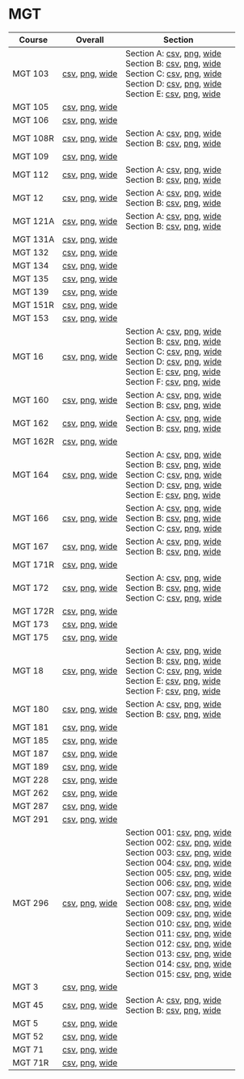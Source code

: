 # MGT

| Course | Overall | Section |
| ------ | ------- | ------- |
| MGT 103 | [csv](https://github.com/UCSD-Historical-Enrollment-Data/2024Fall/blob/main/overall/MGT%20103.csv), [png](https://raw.githubusercontent.com/UCSD-Historical-Enrollment-Data/2024Fall/main/plot_overall/MGT%20103.png), [wide](https://raw.githubusercontent.com/UCSD-Historical-Enrollment-Data/2024Fall/main/plot_overall_wide/MGT%20103.png) | Section A: [csv](https://github.com/UCSD-Historical-Enrollment-Data/2024Fall/blob/main/section/MGT%20103_A.csv), [png](https://raw.githubusercontent.com/UCSD-Historical-Enrollment-Data/2024Fall/main/plot_section/MGT%20103_A.png), [wide](https://raw.githubusercontent.com/UCSD-Historical-Enrollment-Data/2024Fall/main/plot_section_wide/MGT%20103_A.png)<br>Section B: [csv](https://github.com/UCSD-Historical-Enrollment-Data/2024Fall/blob/main/section/MGT%20103_B.csv), [png](https://raw.githubusercontent.com/UCSD-Historical-Enrollment-Data/2024Fall/main/plot_section/MGT%20103_B.png), [wide](https://raw.githubusercontent.com/UCSD-Historical-Enrollment-Data/2024Fall/main/plot_section_wide/MGT%20103_B.png)<br>Section C: [csv](https://github.com/UCSD-Historical-Enrollment-Data/2024Fall/blob/main/section/MGT%20103_C.csv), [png](https://raw.githubusercontent.com/UCSD-Historical-Enrollment-Data/2024Fall/main/plot_section/MGT%20103_C.png), [wide](https://raw.githubusercontent.com/UCSD-Historical-Enrollment-Data/2024Fall/main/plot_section_wide/MGT%20103_C.png)<br>Section D: [csv](https://github.com/UCSD-Historical-Enrollment-Data/2024Fall/blob/main/section/MGT%20103_D.csv), [png](https://raw.githubusercontent.com/UCSD-Historical-Enrollment-Data/2024Fall/main/plot_section/MGT%20103_D.png), [wide](https://raw.githubusercontent.com/UCSD-Historical-Enrollment-Data/2024Fall/main/plot_section_wide/MGT%20103_D.png)<br>Section E: [csv](https://github.com/UCSD-Historical-Enrollment-Data/2024Fall/blob/main/section/MGT%20103_E.csv), [png](https://raw.githubusercontent.com/UCSD-Historical-Enrollment-Data/2024Fall/main/plot_section/MGT%20103_E.png), [wide](https://raw.githubusercontent.com/UCSD-Historical-Enrollment-Data/2024Fall/main/plot_section_wide/MGT%20103_E.png) |
| MGT 105 | [csv](https://github.com/UCSD-Historical-Enrollment-Data/2024Fall/blob/main/overall/MGT%20105.csv), [png](https://raw.githubusercontent.com/UCSD-Historical-Enrollment-Data/2024Fall/main/plot_overall/MGT%20105.png), [wide](https://raw.githubusercontent.com/UCSD-Historical-Enrollment-Data/2024Fall/main/plot_overall_wide/MGT%20105.png) |  |
| MGT 106 | [csv](https://github.com/UCSD-Historical-Enrollment-Data/2024Fall/blob/main/overall/MGT%20106.csv), [png](https://raw.githubusercontent.com/UCSD-Historical-Enrollment-Data/2024Fall/main/plot_overall/MGT%20106.png), [wide](https://raw.githubusercontent.com/UCSD-Historical-Enrollment-Data/2024Fall/main/plot_overall_wide/MGT%20106.png) |  |
| MGT 108R | [csv](https://github.com/UCSD-Historical-Enrollment-Data/2024Fall/blob/main/overall/MGT%20108R.csv), [png](https://raw.githubusercontent.com/UCSD-Historical-Enrollment-Data/2024Fall/main/plot_overall/MGT%20108R.png), [wide](https://raw.githubusercontent.com/UCSD-Historical-Enrollment-Data/2024Fall/main/plot_overall_wide/MGT%20108R.png) | Section A: [csv](https://github.com/UCSD-Historical-Enrollment-Data/2024Fall/blob/main/section/MGT%20108R_A.csv), [png](https://raw.githubusercontent.com/UCSD-Historical-Enrollment-Data/2024Fall/main/plot_section/MGT%20108R_A.png), [wide](https://raw.githubusercontent.com/UCSD-Historical-Enrollment-Data/2024Fall/main/plot_section_wide/MGT%20108R_A.png)<br>Section B: [csv](https://github.com/UCSD-Historical-Enrollment-Data/2024Fall/blob/main/section/MGT%20108R_B.csv), [png](https://raw.githubusercontent.com/UCSD-Historical-Enrollment-Data/2024Fall/main/plot_section/MGT%20108R_B.png), [wide](https://raw.githubusercontent.com/UCSD-Historical-Enrollment-Data/2024Fall/main/plot_section_wide/MGT%20108R_B.png) |
| MGT 109 | [csv](https://github.com/UCSD-Historical-Enrollment-Data/2024Fall/blob/main/overall/MGT%20109.csv), [png](https://raw.githubusercontent.com/UCSD-Historical-Enrollment-Data/2024Fall/main/plot_overall/MGT%20109.png), [wide](https://raw.githubusercontent.com/UCSD-Historical-Enrollment-Data/2024Fall/main/plot_overall_wide/MGT%20109.png) |  |
| MGT 112 | [csv](https://github.com/UCSD-Historical-Enrollment-Data/2024Fall/blob/main/overall/MGT%20112.csv), [png](https://raw.githubusercontent.com/UCSD-Historical-Enrollment-Data/2024Fall/main/plot_overall/MGT%20112.png), [wide](https://raw.githubusercontent.com/UCSD-Historical-Enrollment-Data/2024Fall/main/plot_overall_wide/MGT%20112.png) | Section A: [csv](https://github.com/UCSD-Historical-Enrollment-Data/2024Fall/blob/main/section/MGT%20112_A.csv), [png](https://raw.githubusercontent.com/UCSD-Historical-Enrollment-Data/2024Fall/main/plot_section/MGT%20112_A.png), [wide](https://raw.githubusercontent.com/UCSD-Historical-Enrollment-Data/2024Fall/main/plot_section_wide/MGT%20112_A.png)<br>Section B: [csv](https://github.com/UCSD-Historical-Enrollment-Data/2024Fall/blob/main/section/MGT%20112_B.csv), [png](https://raw.githubusercontent.com/UCSD-Historical-Enrollment-Data/2024Fall/main/plot_section/MGT%20112_B.png), [wide](https://raw.githubusercontent.com/UCSD-Historical-Enrollment-Data/2024Fall/main/plot_section_wide/MGT%20112_B.png) |
| MGT 12 | [csv](https://github.com/UCSD-Historical-Enrollment-Data/2024Fall/blob/main/overall/MGT%2012.csv), [png](https://raw.githubusercontent.com/UCSD-Historical-Enrollment-Data/2024Fall/main/plot_overall/MGT%2012.png), [wide](https://raw.githubusercontent.com/UCSD-Historical-Enrollment-Data/2024Fall/main/plot_overall_wide/MGT%2012.png) | Section A: [csv](https://github.com/UCSD-Historical-Enrollment-Data/2024Fall/blob/main/section/MGT%2012_A.csv), [png](https://raw.githubusercontent.com/UCSD-Historical-Enrollment-Data/2024Fall/main/plot_section/MGT%2012_A.png), [wide](https://raw.githubusercontent.com/UCSD-Historical-Enrollment-Data/2024Fall/main/plot_section_wide/MGT%2012_A.png)<br>Section B: [csv](https://github.com/UCSD-Historical-Enrollment-Data/2024Fall/blob/main/section/MGT%2012_B.csv), [png](https://raw.githubusercontent.com/UCSD-Historical-Enrollment-Data/2024Fall/main/plot_section/MGT%2012_B.png), [wide](https://raw.githubusercontent.com/UCSD-Historical-Enrollment-Data/2024Fall/main/plot_section_wide/MGT%2012_B.png) |
| MGT 121A | [csv](https://github.com/UCSD-Historical-Enrollment-Data/2024Fall/blob/main/overall/MGT%20121A.csv), [png](https://raw.githubusercontent.com/UCSD-Historical-Enrollment-Data/2024Fall/main/plot_overall/MGT%20121A.png), [wide](https://raw.githubusercontent.com/UCSD-Historical-Enrollment-Data/2024Fall/main/plot_overall_wide/MGT%20121A.png) | Section A: [csv](https://github.com/UCSD-Historical-Enrollment-Data/2024Fall/blob/main/section/MGT%20121A_A.csv), [png](https://raw.githubusercontent.com/UCSD-Historical-Enrollment-Data/2024Fall/main/plot_section/MGT%20121A_A.png), [wide](https://raw.githubusercontent.com/UCSD-Historical-Enrollment-Data/2024Fall/main/plot_section_wide/MGT%20121A_A.png)<br>Section B: [csv](https://github.com/UCSD-Historical-Enrollment-Data/2024Fall/blob/main/section/MGT%20121A_B.csv), [png](https://raw.githubusercontent.com/UCSD-Historical-Enrollment-Data/2024Fall/main/plot_section/MGT%20121A_B.png), [wide](https://raw.githubusercontent.com/UCSD-Historical-Enrollment-Data/2024Fall/main/plot_section_wide/MGT%20121A_B.png) |
| MGT 131A | [csv](https://github.com/UCSD-Historical-Enrollment-Data/2024Fall/blob/main/overall/MGT%20131A.csv), [png](https://raw.githubusercontent.com/UCSD-Historical-Enrollment-Data/2024Fall/main/plot_overall/MGT%20131A.png), [wide](https://raw.githubusercontent.com/UCSD-Historical-Enrollment-Data/2024Fall/main/plot_overall_wide/MGT%20131A.png) |  |
| MGT 132 | [csv](https://github.com/UCSD-Historical-Enrollment-Data/2024Fall/blob/main/overall/MGT%20132.csv), [png](https://raw.githubusercontent.com/UCSD-Historical-Enrollment-Data/2024Fall/main/plot_overall/MGT%20132.png), [wide](https://raw.githubusercontent.com/UCSD-Historical-Enrollment-Data/2024Fall/main/plot_overall_wide/MGT%20132.png) |  |
| MGT 134 | [csv](https://github.com/UCSD-Historical-Enrollment-Data/2024Fall/blob/main/overall/MGT%20134.csv), [png](https://raw.githubusercontent.com/UCSD-Historical-Enrollment-Data/2024Fall/main/plot_overall/MGT%20134.png), [wide](https://raw.githubusercontent.com/UCSD-Historical-Enrollment-Data/2024Fall/main/plot_overall_wide/MGT%20134.png) |  |
| MGT 135 | [csv](https://github.com/UCSD-Historical-Enrollment-Data/2024Fall/blob/main/overall/MGT%20135.csv), [png](https://raw.githubusercontent.com/UCSD-Historical-Enrollment-Data/2024Fall/main/plot_overall/MGT%20135.png), [wide](https://raw.githubusercontent.com/UCSD-Historical-Enrollment-Data/2024Fall/main/plot_overall_wide/MGT%20135.png) |  |
| MGT 139 | [csv](https://github.com/UCSD-Historical-Enrollment-Data/2024Fall/blob/main/overall/MGT%20139.csv), [png](https://raw.githubusercontent.com/UCSD-Historical-Enrollment-Data/2024Fall/main/plot_overall/MGT%20139.png), [wide](https://raw.githubusercontent.com/UCSD-Historical-Enrollment-Data/2024Fall/main/plot_overall_wide/MGT%20139.png) |  |
| MGT 151R | [csv](https://github.com/UCSD-Historical-Enrollment-Data/2024Fall/blob/main/overall/MGT%20151R.csv), [png](https://raw.githubusercontent.com/UCSD-Historical-Enrollment-Data/2024Fall/main/plot_overall/MGT%20151R.png), [wide](https://raw.githubusercontent.com/UCSD-Historical-Enrollment-Data/2024Fall/main/plot_overall_wide/MGT%20151R.png) |  |
| MGT 153 | [csv](https://github.com/UCSD-Historical-Enrollment-Data/2024Fall/blob/main/overall/MGT%20153.csv), [png](https://raw.githubusercontent.com/UCSD-Historical-Enrollment-Data/2024Fall/main/plot_overall/MGT%20153.png), [wide](https://raw.githubusercontent.com/UCSD-Historical-Enrollment-Data/2024Fall/main/plot_overall_wide/MGT%20153.png) |  |
| MGT 16 | [csv](https://github.com/UCSD-Historical-Enrollment-Data/2024Fall/blob/main/overall/MGT%2016.csv), [png](https://raw.githubusercontent.com/UCSD-Historical-Enrollment-Data/2024Fall/main/plot_overall/MGT%2016.png), [wide](https://raw.githubusercontent.com/UCSD-Historical-Enrollment-Data/2024Fall/main/plot_overall_wide/MGT%2016.png) | Section A: [csv](https://github.com/UCSD-Historical-Enrollment-Data/2024Fall/blob/main/section/MGT%2016_A.csv), [png](https://raw.githubusercontent.com/UCSD-Historical-Enrollment-Data/2024Fall/main/plot_section/MGT%2016_A.png), [wide](https://raw.githubusercontent.com/UCSD-Historical-Enrollment-Data/2024Fall/main/plot_section_wide/MGT%2016_A.png)<br>Section B: [csv](https://github.com/UCSD-Historical-Enrollment-Data/2024Fall/blob/main/section/MGT%2016_B.csv), [png](https://raw.githubusercontent.com/UCSD-Historical-Enrollment-Data/2024Fall/main/plot_section/MGT%2016_B.png), [wide](https://raw.githubusercontent.com/UCSD-Historical-Enrollment-Data/2024Fall/main/plot_section_wide/MGT%2016_B.png)<br>Section C: [csv](https://github.com/UCSD-Historical-Enrollment-Data/2024Fall/blob/main/section/MGT%2016_C.csv), [png](https://raw.githubusercontent.com/UCSD-Historical-Enrollment-Data/2024Fall/main/plot_section/MGT%2016_C.png), [wide](https://raw.githubusercontent.com/UCSD-Historical-Enrollment-Data/2024Fall/main/plot_section_wide/MGT%2016_C.png)<br>Section D: [csv](https://github.com/UCSD-Historical-Enrollment-Data/2024Fall/blob/main/section/MGT%2016_D.csv), [png](https://raw.githubusercontent.com/UCSD-Historical-Enrollment-Data/2024Fall/main/plot_section/MGT%2016_D.png), [wide](https://raw.githubusercontent.com/UCSD-Historical-Enrollment-Data/2024Fall/main/plot_section_wide/MGT%2016_D.png)<br>Section E: [csv](https://github.com/UCSD-Historical-Enrollment-Data/2024Fall/blob/main/section/MGT%2016_E.csv), [png](https://raw.githubusercontent.com/UCSD-Historical-Enrollment-Data/2024Fall/main/plot_section/MGT%2016_E.png), [wide](https://raw.githubusercontent.com/UCSD-Historical-Enrollment-Data/2024Fall/main/plot_section_wide/MGT%2016_E.png)<br>Section F: [csv](https://github.com/UCSD-Historical-Enrollment-Data/2024Fall/blob/main/section/MGT%2016_F.csv), [png](https://raw.githubusercontent.com/UCSD-Historical-Enrollment-Data/2024Fall/main/plot_section/MGT%2016_F.png), [wide](https://raw.githubusercontent.com/UCSD-Historical-Enrollment-Data/2024Fall/main/plot_section_wide/MGT%2016_F.png) |
| MGT 160 | [csv](https://github.com/UCSD-Historical-Enrollment-Data/2024Fall/blob/main/overall/MGT%20160.csv), [png](https://raw.githubusercontent.com/UCSD-Historical-Enrollment-Data/2024Fall/main/plot_overall/MGT%20160.png), [wide](https://raw.githubusercontent.com/UCSD-Historical-Enrollment-Data/2024Fall/main/plot_overall_wide/MGT%20160.png) | Section A: [csv](https://github.com/UCSD-Historical-Enrollment-Data/2024Fall/blob/main/section/MGT%20160_A.csv), [png](https://raw.githubusercontent.com/UCSD-Historical-Enrollment-Data/2024Fall/main/plot_section/MGT%20160_A.png), [wide](https://raw.githubusercontent.com/UCSD-Historical-Enrollment-Data/2024Fall/main/plot_section_wide/MGT%20160_A.png)<br>Section B: [csv](https://github.com/UCSD-Historical-Enrollment-Data/2024Fall/blob/main/section/MGT%20160_B.csv), [png](https://raw.githubusercontent.com/UCSD-Historical-Enrollment-Data/2024Fall/main/plot_section/MGT%20160_B.png), [wide](https://raw.githubusercontent.com/UCSD-Historical-Enrollment-Data/2024Fall/main/plot_section_wide/MGT%20160_B.png) |
| MGT 162 | [csv](https://github.com/UCSD-Historical-Enrollment-Data/2024Fall/blob/main/overall/MGT%20162.csv), [png](https://raw.githubusercontent.com/UCSD-Historical-Enrollment-Data/2024Fall/main/plot_overall/MGT%20162.png), [wide](https://raw.githubusercontent.com/UCSD-Historical-Enrollment-Data/2024Fall/main/plot_overall_wide/MGT%20162.png) | Section A: [csv](https://github.com/UCSD-Historical-Enrollment-Data/2024Fall/blob/main/section/MGT%20162_A.csv), [png](https://raw.githubusercontent.com/UCSD-Historical-Enrollment-Data/2024Fall/main/plot_section/MGT%20162_A.png), [wide](https://raw.githubusercontent.com/UCSD-Historical-Enrollment-Data/2024Fall/main/plot_section_wide/MGT%20162_A.png)<br>Section B: [csv](https://github.com/UCSD-Historical-Enrollment-Data/2024Fall/blob/main/section/MGT%20162_B.csv), [png](https://raw.githubusercontent.com/UCSD-Historical-Enrollment-Data/2024Fall/main/plot_section/MGT%20162_B.png), [wide](https://raw.githubusercontent.com/UCSD-Historical-Enrollment-Data/2024Fall/main/plot_section_wide/MGT%20162_B.png) |
| MGT 162R | [csv](https://github.com/UCSD-Historical-Enrollment-Data/2024Fall/blob/main/overall/MGT%20162R.csv), [png](https://raw.githubusercontent.com/UCSD-Historical-Enrollment-Data/2024Fall/main/plot_overall/MGT%20162R.png), [wide](https://raw.githubusercontent.com/UCSD-Historical-Enrollment-Data/2024Fall/main/plot_overall_wide/MGT%20162R.png) |  |
| MGT 164 | [csv](https://github.com/UCSD-Historical-Enrollment-Data/2024Fall/blob/main/overall/MGT%20164.csv), [png](https://raw.githubusercontent.com/UCSD-Historical-Enrollment-Data/2024Fall/main/plot_overall/MGT%20164.png), [wide](https://raw.githubusercontent.com/UCSD-Historical-Enrollment-Data/2024Fall/main/plot_overall_wide/MGT%20164.png) | Section A: [csv](https://github.com/UCSD-Historical-Enrollment-Data/2024Fall/blob/main/section/MGT%20164_A.csv), [png](https://raw.githubusercontent.com/UCSD-Historical-Enrollment-Data/2024Fall/main/plot_section/MGT%20164_A.png), [wide](https://raw.githubusercontent.com/UCSD-Historical-Enrollment-Data/2024Fall/main/plot_section_wide/MGT%20164_A.png)<br>Section B: [csv](https://github.com/UCSD-Historical-Enrollment-Data/2024Fall/blob/main/section/MGT%20164_B.csv), [png](https://raw.githubusercontent.com/UCSD-Historical-Enrollment-Data/2024Fall/main/plot_section/MGT%20164_B.png), [wide](https://raw.githubusercontent.com/UCSD-Historical-Enrollment-Data/2024Fall/main/plot_section_wide/MGT%20164_B.png)<br>Section C: [csv](https://github.com/UCSD-Historical-Enrollment-Data/2024Fall/blob/main/section/MGT%20164_C.csv), [png](https://raw.githubusercontent.com/UCSD-Historical-Enrollment-Data/2024Fall/main/plot_section/MGT%20164_C.png), [wide](https://raw.githubusercontent.com/UCSD-Historical-Enrollment-Data/2024Fall/main/plot_section_wide/MGT%20164_C.png)<br>Section D: [csv](https://github.com/UCSD-Historical-Enrollment-Data/2024Fall/blob/main/section/MGT%20164_D.csv), [png](https://raw.githubusercontent.com/UCSD-Historical-Enrollment-Data/2024Fall/main/plot_section/MGT%20164_D.png), [wide](https://raw.githubusercontent.com/UCSD-Historical-Enrollment-Data/2024Fall/main/plot_section_wide/MGT%20164_D.png)<br>Section E: [csv](https://github.com/UCSD-Historical-Enrollment-Data/2024Fall/blob/main/section/MGT%20164_E.csv), [png](https://raw.githubusercontent.com/UCSD-Historical-Enrollment-Data/2024Fall/main/plot_section/MGT%20164_E.png), [wide](https://raw.githubusercontent.com/UCSD-Historical-Enrollment-Data/2024Fall/main/plot_section_wide/MGT%20164_E.png) |
| MGT 166 | [csv](https://github.com/UCSD-Historical-Enrollment-Data/2024Fall/blob/main/overall/MGT%20166.csv), [png](https://raw.githubusercontent.com/UCSD-Historical-Enrollment-Data/2024Fall/main/plot_overall/MGT%20166.png), [wide](https://raw.githubusercontent.com/UCSD-Historical-Enrollment-Data/2024Fall/main/plot_overall_wide/MGT%20166.png) | Section A: [csv](https://github.com/UCSD-Historical-Enrollment-Data/2024Fall/blob/main/section/MGT%20166_A.csv), [png](https://raw.githubusercontent.com/UCSD-Historical-Enrollment-Data/2024Fall/main/plot_section/MGT%20166_A.png), [wide](https://raw.githubusercontent.com/UCSD-Historical-Enrollment-Data/2024Fall/main/plot_section_wide/MGT%20166_A.png)<br>Section B: [csv](https://github.com/UCSD-Historical-Enrollment-Data/2024Fall/blob/main/section/MGT%20166_B.csv), [png](https://raw.githubusercontent.com/UCSD-Historical-Enrollment-Data/2024Fall/main/plot_section/MGT%20166_B.png), [wide](https://raw.githubusercontent.com/UCSD-Historical-Enrollment-Data/2024Fall/main/plot_section_wide/MGT%20166_B.png)<br>Section C: [csv](https://github.com/UCSD-Historical-Enrollment-Data/2024Fall/blob/main/section/MGT%20166_C.csv), [png](https://raw.githubusercontent.com/UCSD-Historical-Enrollment-Data/2024Fall/main/plot_section/MGT%20166_C.png), [wide](https://raw.githubusercontent.com/UCSD-Historical-Enrollment-Data/2024Fall/main/plot_section_wide/MGT%20166_C.png) |
| MGT 167 | [csv](https://github.com/UCSD-Historical-Enrollment-Data/2024Fall/blob/main/overall/MGT%20167.csv), [png](https://raw.githubusercontent.com/UCSD-Historical-Enrollment-Data/2024Fall/main/plot_overall/MGT%20167.png), [wide](https://raw.githubusercontent.com/UCSD-Historical-Enrollment-Data/2024Fall/main/plot_overall_wide/MGT%20167.png) | Section A: [csv](https://github.com/UCSD-Historical-Enrollment-Data/2024Fall/blob/main/section/MGT%20167_A.csv), [png](https://raw.githubusercontent.com/UCSD-Historical-Enrollment-Data/2024Fall/main/plot_section/MGT%20167_A.png), [wide](https://raw.githubusercontent.com/UCSD-Historical-Enrollment-Data/2024Fall/main/plot_section_wide/MGT%20167_A.png)<br>Section B: [csv](https://github.com/UCSD-Historical-Enrollment-Data/2024Fall/blob/main/section/MGT%20167_B.csv), [png](https://raw.githubusercontent.com/UCSD-Historical-Enrollment-Data/2024Fall/main/plot_section/MGT%20167_B.png), [wide](https://raw.githubusercontent.com/UCSD-Historical-Enrollment-Data/2024Fall/main/plot_section_wide/MGT%20167_B.png) |
| MGT 171R | [csv](https://github.com/UCSD-Historical-Enrollment-Data/2024Fall/blob/main/overall/MGT%20171R.csv), [png](https://raw.githubusercontent.com/UCSD-Historical-Enrollment-Data/2024Fall/main/plot_overall/MGT%20171R.png), [wide](https://raw.githubusercontent.com/UCSD-Historical-Enrollment-Data/2024Fall/main/plot_overall_wide/MGT%20171R.png) |  |
| MGT 172 | [csv](https://github.com/UCSD-Historical-Enrollment-Data/2024Fall/blob/main/overall/MGT%20172.csv), [png](https://raw.githubusercontent.com/UCSD-Historical-Enrollment-Data/2024Fall/main/plot_overall/MGT%20172.png), [wide](https://raw.githubusercontent.com/UCSD-Historical-Enrollment-Data/2024Fall/main/plot_overall_wide/MGT%20172.png) | Section A: [csv](https://github.com/UCSD-Historical-Enrollment-Data/2024Fall/blob/main/section/MGT%20172_A.csv), [png](https://raw.githubusercontent.com/UCSD-Historical-Enrollment-Data/2024Fall/main/plot_section/MGT%20172_A.png), [wide](https://raw.githubusercontent.com/UCSD-Historical-Enrollment-Data/2024Fall/main/plot_section_wide/MGT%20172_A.png)<br>Section B: [csv](https://github.com/UCSD-Historical-Enrollment-Data/2024Fall/blob/main/section/MGT%20172_B.csv), [png](https://raw.githubusercontent.com/UCSD-Historical-Enrollment-Data/2024Fall/main/plot_section/MGT%20172_B.png), [wide](https://raw.githubusercontent.com/UCSD-Historical-Enrollment-Data/2024Fall/main/plot_section_wide/MGT%20172_B.png)<br>Section C: [csv](https://github.com/UCSD-Historical-Enrollment-Data/2024Fall/blob/main/section/MGT%20172_C.csv), [png](https://raw.githubusercontent.com/UCSD-Historical-Enrollment-Data/2024Fall/main/plot_section/MGT%20172_C.png), [wide](https://raw.githubusercontent.com/UCSD-Historical-Enrollment-Data/2024Fall/main/plot_section_wide/MGT%20172_C.png) |
| MGT 172R | [csv](https://github.com/UCSD-Historical-Enrollment-Data/2024Fall/blob/main/overall/MGT%20172R.csv), [png](https://raw.githubusercontent.com/UCSD-Historical-Enrollment-Data/2024Fall/main/plot_overall/MGT%20172R.png), [wide](https://raw.githubusercontent.com/UCSD-Historical-Enrollment-Data/2024Fall/main/plot_overall_wide/MGT%20172R.png) |  |
| MGT 173 | [csv](https://github.com/UCSD-Historical-Enrollment-Data/2024Fall/blob/main/overall/MGT%20173.csv), [png](https://raw.githubusercontent.com/UCSD-Historical-Enrollment-Data/2024Fall/main/plot_overall/MGT%20173.png), [wide](https://raw.githubusercontent.com/UCSD-Historical-Enrollment-Data/2024Fall/main/plot_overall_wide/MGT%20173.png) |  |
| MGT 175 | [csv](https://github.com/UCSD-Historical-Enrollment-Data/2024Fall/blob/main/overall/MGT%20175.csv), [png](https://raw.githubusercontent.com/UCSD-Historical-Enrollment-Data/2024Fall/main/plot_overall/MGT%20175.png), [wide](https://raw.githubusercontent.com/UCSD-Historical-Enrollment-Data/2024Fall/main/plot_overall_wide/MGT%20175.png) |  |
| MGT 18 | [csv](https://github.com/UCSD-Historical-Enrollment-Data/2024Fall/blob/main/overall/MGT%2018.csv), [png](https://raw.githubusercontent.com/UCSD-Historical-Enrollment-Data/2024Fall/main/plot_overall/MGT%2018.png), [wide](https://raw.githubusercontent.com/UCSD-Historical-Enrollment-Data/2024Fall/main/plot_overall_wide/MGT%2018.png) | Section A: [csv](https://github.com/UCSD-Historical-Enrollment-Data/2024Fall/blob/main/section/MGT%2018_A.csv), [png](https://raw.githubusercontent.com/UCSD-Historical-Enrollment-Data/2024Fall/main/plot_section/MGT%2018_A.png), [wide](https://raw.githubusercontent.com/UCSD-Historical-Enrollment-Data/2024Fall/main/plot_section_wide/MGT%2018_A.png)<br>Section B: [csv](https://github.com/UCSD-Historical-Enrollment-Data/2024Fall/blob/main/section/MGT%2018_B.csv), [png](https://raw.githubusercontent.com/UCSD-Historical-Enrollment-Data/2024Fall/main/plot_section/MGT%2018_B.png), [wide](https://raw.githubusercontent.com/UCSD-Historical-Enrollment-Data/2024Fall/main/plot_section_wide/MGT%2018_B.png)<br>Section C: [csv](https://github.com/UCSD-Historical-Enrollment-Data/2024Fall/blob/main/section/MGT%2018_C.csv), [png](https://raw.githubusercontent.com/UCSD-Historical-Enrollment-Data/2024Fall/main/plot_section/MGT%2018_C.png), [wide](https://raw.githubusercontent.com/UCSD-Historical-Enrollment-Data/2024Fall/main/plot_section_wide/MGT%2018_C.png)<br>Section E: [csv](https://github.com/UCSD-Historical-Enrollment-Data/2024Fall/blob/main/section/MGT%2018_E.csv), [png](https://raw.githubusercontent.com/UCSD-Historical-Enrollment-Data/2024Fall/main/plot_section/MGT%2018_E.png), [wide](https://raw.githubusercontent.com/UCSD-Historical-Enrollment-Data/2024Fall/main/plot_section_wide/MGT%2018_E.png)<br>Section F: [csv](https://github.com/UCSD-Historical-Enrollment-Data/2024Fall/blob/main/section/MGT%2018_F.csv), [png](https://raw.githubusercontent.com/UCSD-Historical-Enrollment-Data/2024Fall/main/plot_section/MGT%2018_F.png), [wide](https://raw.githubusercontent.com/UCSD-Historical-Enrollment-Data/2024Fall/main/plot_section_wide/MGT%2018_F.png) |
| MGT 180 | [csv](https://github.com/UCSD-Historical-Enrollment-Data/2024Fall/blob/main/overall/MGT%20180.csv), [png](https://raw.githubusercontent.com/UCSD-Historical-Enrollment-Data/2024Fall/main/plot_overall/MGT%20180.png), [wide](https://raw.githubusercontent.com/UCSD-Historical-Enrollment-Data/2024Fall/main/plot_overall_wide/MGT%20180.png) | Section A: [csv](https://github.com/UCSD-Historical-Enrollment-Data/2024Fall/blob/main/section/MGT%20180_A.csv), [png](https://raw.githubusercontent.com/UCSD-Historical-Enrollment-Data/2024Fall/main/plot_section/MGT%20180_A.png), [wide](https://raw.githubusercontent.com/UCSD-Historical-Enrollment-Data/2024Fall/main/plot_section_wide/MGT%20180_A.png)<br>Section B: [csv](https://github.com/UCSD-Historical-Enrollment-Data/2024Fall/blob/main/section/MGT%20180_B.csv), [png](https://raw.githubusercontent.com/UCSD-Historical-Enrollment-Data/2024Fall/main/plot_section/MGT%20180_B.png), [wide](https://raw.githubusercontent.com/UCSD-Historical-Enrollment-Data/2024Fall/main/plot_section_wide/MGT%20180_B.png) |
| MGT 181 | [csv](https://github.com/UCSD-Historical-Enrollment-Data/2024Fall/blob/main/overall/MGT%20181.csv), [png](https://raw.githubusercontent.com/UCSD-Historical-Enrollment-Data/2024Fall/main/plot_overall/MGT%20181.png), [wide](https://raw.githubusercontent.com/UCSD-Historical-Enrollment-Data/2024Fall/main/plot_overall_wide/MGT%20181.png) |  |
| MGT 185 | [csv](https://github.com/UCSD-Historical-Enrollment-Data/2024Fall/blob/main/overall/MGT%20185.csv), [png](https://raw.githubusercontent.com/UCSD-Historical-Enrollment-Data/2024Fall/main/plot_overall/MGT%20185.png), [wide](https://raw.githubusercontent.com/UCSD-Historical-Enrollment-Data/2024Fall/main/plot_overall_wide/MGT%20185.png) |  |
| MGT 187 | [csv](https://github.com/UCSD-Historical-Enrollment-Data/2024Fall/blob/main/overall/MGT%20187.csv), [png](https://raw.githubusercontent.com/UCSD-Historical-Enrollment-Data/2024Fall/main/plot_overall/MGT%20187.png), [wide](https://raw.githubusercontent.com/UCSD-Historical-Enrollment-Data/2024Fall/main/plot_overall_wide/MGT%20187.png) |  |
| MGT 189 | [csv](https://github.com/UCSD-Historical-Enrollment-Data/2024Fall/blob/main/overall/MGT%20189.csv), [png](https://raw.githubusercontent.com/UCSD-Historical-Enrollment-Data/2024Fall/main/plot_overall/MGT%20189.png), [wide](https://raw.githubusercontent.com/UCSD-Historical-Enrollment-Data/2024Fall/main/plot_overall_wide/MGT%20189.png) |  |
| MGT 228 | [csv](https://github.com/UCSD-Historical-Enrollment-Data/2024Fall/blob/main/overall/MGT%20228.csv), [png](https://raw.githubusercontent.com/UCSD-Historical-Enrollment-Data/2024Fall/main/plot_overall/MGT%20228.png), [wide](https://raw.githubusercontent.com/UCSD-Historical-Enrollment-Data/2024Fall/main/plot_overall_wide/MGT%20228.png) |  |
| MGT 262 | [csv](https://github.com/UCSD-Historical-Enrollment-Data/2024Fall/blob/main/overall/MGT%20262.csv), [png](https://raw.githubusercontent.com/UCSD-Historical-Enrollment-Data/2024Fall/main/plot_overall/MGT%20262.png), [wide](https://raw.githubusercontent.com/UCSD-Historical-Enrollment-Data/2024Fall/main/plot_overall_wide/MGT%20262.png) |  |
| MGT 287 | [csv](https://github.com/UCSD-Historical-Enrollment-Data/2024Fall/blob/main/overall/MGT%20287.csv), [png](https://raw.githubusercontent.com/UCSD-Historical-Enrollment-Data/2024Fall/main/plot_overall/MGT%20287.png), [wide](https://raw.githubusercontent.com/UCSD-Historical-Enrollment-Data/2024Fall/main/plot_overall_wide/MGT%20287.png) |  |
| MGT 291 | [csv](https://github.com/UCSD-Historical-Enrollment-Data/2024Fall/blob/main/overall/MGT%20291.csv), [png](https://raw.githubusercontent.com/UCSD-Historical-Enrollment-Data/2024Fall/main/plot_overall/MGT%20291.png), [wide](https://raw.githubusercontent.com/UCSD-Historical-Enrollment-Data/2024Fall/main/plot_overall_wide/MGT%20291.png) |  |
| MGT 296 | [csv](https://github.com/UCSD-Historical-Enrollment-Data/2024Fall/blob/main/overall/MGT%20296.csv), [png](https://raw.githubusercontent.com/UCSD-Historical-Enrollment-Data/2024Fall/main/plot_overall/MGT%20296.png), [wide](https://raw.githubusercontent.com/UCSD-Historical-Enrollment-Data/2024Fall/main/plot_overall_wide/MGT%20296.png) | Section 001: [csv](https://github.com/UCSD-Historical-Enrollment-Data/2024Fall/blob/main/section/MGT%20296_001.csv), [png](https://raw.githubusercontent.com/UCSD-Historical-Enrollment-Data/2024Fall/main/plot_section/MGT%20296_001.png), [wide](https://raw.githubusercontent.com/UCSD-Historical-Enrollment-Data/2024Fall/main/plot_section_wide/MGT%20296_001.png)<br>Section 002: [csv](https://github.com/UCSD-Historical-Enrollment-Data/2024Fall/blob/main/section/MGT%20296_002.csv), [png](https://raw.githubusercontent.com/UCSD-Historical-Enrollment-Data/2024Fall/main/plot_section/MGT%20296_002.png), [wide](https://raw.githubusercontent.com/UCSD-Historical-Enrollment-Data/2024Fall/main/plot_section_wide/MGT%20296_002.png)<br>Section 003: [csv](https://github.com/UCSD-Historical-Enrollment-Data/2024Fall/blob/main/section/MGT%20296_003.csv), [png](https://raw.githubusercontent.com/UCSD-Historical-Enrollment-Data/2024Fall/main/plot_section/MGT%20296_003.png), [wide](https://raw.githubusercontent.com/UCSD-Historical-Enrollment-Data/2024Fall/main/plot_section_wide/MGT%20296_003.png)<br>Section 004: [csv](https://github.com/UCSD-Historical-Enrollment-Data/2024Fall/blob/main/section/MGT%20296_004.csv), [png](https://raw.githubusercontent.com/UCSD-Historical-Enrollment-Data/2024Fall/main/plot_section/MGT%20296_004.png), [wide](https://raw.githubusercontent.com/UCSD-Historical-Enrollment-Data/2024Fall/main/plot_section_wide/MGT%20296_004.png)<br>Section 005: [csv](https://github.com/UCSD-Historical-Enrollment-Data/2024Fall/blob/main/section/MGT%20296_005.csv), [png](https://raw.githubusercontent.com/UCSD-Historical-Enrollment-Data/2024Fall/main/plot_section/MGT%20296_005.png), [wide](https://raw.githubusercontent.com/UCSD-Historical-Enrollment-Data/2024Fall/main/plot_section_wide/MGT%20296_005.png)<br>Section 006: [csv](https://github.com/UCSD-Historical-Enrollment-Data/2024Fall/blob/main/section/MGT%20296_006.csv), [png](https://raw.githubusercontent.com/UCSD-Historical-Enrollment-Data/2024Fall/main/plot_section/MGT%20296_006.png), [wide](https://raw.githubusercontent.com/UCSD-Historical-Enrollment-Data/2024Fall/main/plot_section_wide/MGT%20296_006.png)<br>Section 007: [csv](https://github.com/UCSD-Historical-Enrollment-Data/2024Fall/blob/main/section/MGT%20296_007.csv), [png](https://raw.githubusercontent.com/UCSD-Historical-Enrollment-Data/2024Fall/main/plot_section/MGT%20296_007.png), [wide](https://raw.githubusercontent.com/UCSD-Historical-Enrollment-Data/2024Fall/main/plot_section_wide/MGT%20296_007.png)<br>Section 008: [csv](https://github.com/UCSD-Historical-Enrollment-Data/2024Fall/blob/main/section/MGT%20296_008.csv), [png](https://raw.githubusercontent.com/UCSD-Historical-Enrollment-Data/2024Fall/main/plot_section/MGT%20296_008.png), [wide](https://raw.githubusercontent.com/UCSD-Historical-Enrollment-Data/2024Fall/main/plot_section_wide/MGT%20296_008.png)<br>Section 009: [csv](https://github.com/UCSD-Historical-Enrollment-Data/2024Fall/blob/main/section/MGT%20296_009.csv), [png](https://raw.githubusercontent.com/UCSD-Historical-Enrollment-Data/2024Fall/main/plot_section/MGT%20296_009.png), [wide](https://raw.githubusercontent.com/UCSD-Historical-Enrollment-Data/2024Fall/main/plot_section_wide/MGT%20296_009.png)<br>Section 010: [csv](https://github.com/UCSD-Historical-Enrollment-Data/2024Fall/blob/main/section/MGT%20296_010.csv), [png](https://raw.githubusercontent.com/UCSD-Historical-Enrollment-Data/2024Fall/main/plot_section/MGT%20296_010.png), [wide](https://raw.githubusercontent.com/UCSD-Historical-Enrollment-Data/2024Fall/main/plot_section_wide/MGT%20296_010.png)<br>Section 011: [csv](https://github.com/UCSD-Historical-Enrollment-Data/2024Fall/blob/main/section/MGT%20296_011.csv), [png](https://raw.githubusercontent.com/UCSD-Historical-Enrollment-Data/2024Fall/main/plot_section/MGT%20296_011.png), [wide](https://raw.githubusercontent.com/UCSD-Historical-Enrollment-Data/2024Fall/main/plot_section_wide/MGT%20296_011.png)<br>Section 012: [csv](https://github.com/UCSD-Historical-Enrollment-Data/2024Fall/blob/main/section/MGT%20296_012.csv), [png](https://raw.githubusercontent.com/UCSD-Historical-Enrollment-Data/2024Fall/main/plot_section/MGT%20296_012.png), [wide](https://raw.githubusercontent.com/UCSD-Historical-Enrollment-Data/2024Fall/main/plot_section_wide/MGT%20296_012.png)<br>Section 013: [csv](https://github.com/UCSD-Historical-Enrollment-Data/2024Fall/blob/main/section/MGT%20296_013.csv), [png](https://raw.githubusercontent.com/UCSD-Historical-Enrollment-Data/2024Fall/main/plot_section/MGT%20296_013.png), [wide](https://raw.githubusercontent.com/UCSD-Historical-Enrollment-Data/2024Fall/main/plot_section_wide/MGT%20296_013.png)<br>Section 014: [csv](https://github.com/UCSD-Historical-Enrollment-Data/2024Fall/blob/main/section/MGT%20296_014.csv), [png](https://raw.githubusercontent.com/UCSD-Historical-Enrollment-Data/2024Fall/main/plot_section/MGT%20296_014.png), [wide](https://raw.githubusercontent.com/UCSD-Historical-Enrollment-Data/2024Fall/main/plot_section_wide/MGT%20296_014.png)<br>Section 015: [csv](https://github.com/UCSD-Historical-Enrollment-Data/2024Fall/blob/main/section/MGT%20296_015.csv), [png](https://raw.githubusercontent.com/UCSD-Historical-Enrollment-Data/2024Fall/main/plot_section/MGT%20296_015.png), [wide](https://raw.githubusercontent.com/UCSD-Historical-Enrollment-Data/2024Fall/main/plot_section_wide/MGT%20296_015.png) |
| MGT 3 | [csv](https://github.com/UCSD-Historical-Enrollment-Data/2024Fall/blob/main/overall/MGT%203.csv), [png](https://raw.githubusercontent.com/UCSD-Historical-Enrollment-Data/2024Fall/main/plot_overall/MGT%203.png), [wide](https://raw.githubusercontent.com/UCSD-Historical-Enrollment-Data/2024Fall/main/plot_overall_wide/MGT%203.png) |  |
| MGT 45 | [csv](https://github.com/UCSD-Historical-Enrollment-Data/2024Fall/blob/main/overall/MGT%2045.csv), [png](https://raw.githubusercontent.com/UCSD-Historical-Enrollment-Data/2024Fall/main/plot_overall/MGT%2045.png), [wide](https://raw.githubusercontent.com/UCSD-Historical-Enrollment-Data/2024Fall/main/plot_overall_wide/MGT%2045.png) | Section A: [csv](https://github.com/UCSD-Historical-Enrollment-Data/2024Fall/blob/main/section/MGT%2045_A.csv), [png](https://raw.githubusercontent.com/UCSD-Historical-Enrollment-Data/2024Fall/main/plot_section/MGT%2045_A.png), [wide](https://raw.githubusercontent.com/UCSD-Historical-Enrollment-Data/2024Fall/main/plot_section_wide/MGT%2045_A.png)<br>Section B: [csv](https://github.com/UCSD-Historical-Enrollment-Data/2024Fall/blob/main/section/MGT%2045_B.csv), [png](https://raw.githubusercontent.com/UCSD-Historical-Enrollment-Data/2024Fall/main/plot_section/MGT%2045_B.png), [wide](https://raw.githubusercontent.com/UCSD-Historical-Enrollment-Data/2024Fall/main/plot_section_wide/MGT%2045_B.png) |
| MGT 5 | [csv](https://github.com/UCSD-Historical-Enrollment-Data/2024Fall/blob/main/overall/MGT%205.csv), [png](https://raw.githubusercontent.com/UCSD-Historical-Enrollment-Data/2024Fall/main/plot_overall/MGT%205.png), [wide](https://raw.githubusercontent.com/UCSD-Historical-Enrollment-Data/2024Fall/main/plot_overall_wide/MGT%205.png) |  |
| MGT 52 | [csv](https://github.com/UCSD-Historical-Enrollment-Data/2024Fall/blob/main/overall/MGT%2052.csv), [png](https://raw.githubusercontent.com/UCSD-Historical-Enrollment-Data/2024Fall/main/plot_overall/MGT%2052.png), [wide](https://raw.githubusercontent.com/UCSD-Historical-Enrollment-Data/2024Fall/main/plot_overall_wide/MGT%2052.png) |  |
| MGT 71 | [csv](https://github.com/UCSD-Historical-Enrollment-Data/2024Fall/blob/main/overall/MGT%2071.csv), [png](https://raw.githubusercontent.com/UCSD-Historical-Enrollment-Data/2024Fall/main/plot_overall/MGT%2071.png), [wide](https://raw.githubusercontent.com/UCSD-Historical-Enrollment-Data/2024Fall/main/plot_overall_wide/MGT%2071.png) |  |
| MGT 71R | [csv](https://github.com/UCSD-Historical-Enrollment-Data/2024Fall/blob/main/overall/MGT%2071R.csv), [png](https://raw.githubusercontent.com/UCSD-Historical-Enrollment-Data/2024Fall/main/plot_overall/MGT%2071R.png), [wide](https://raw.githubusercontent.com/UCSD-Historical-Enrollment-Data/2024Fall/main/plot_overall_wide/MGT%2071R.png) |  |
